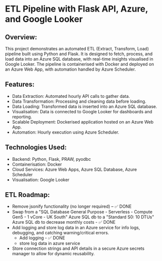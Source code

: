 # ETL Pipeline with Flask API, Azure, and Google Looker
## Overview:
This project demonstrates an automated ETL (Extract, Transform, Load) pipeline built using Python and Flask. It is designed to fetch, process, and load data into an Azure SQL database, with real-time insights visualised in Google Looker. The pipeline is containerised with Docker and deployed on an Azure Web App, with automation handled by Azure Scheduler.

## Features:
- Data Extraction: Automated hourly API calls to gather data.
- Data Transformation: Processing and cleaning data before loading.
- Data Loading: Transformed data is inserted into an Azure SQL database.
- Visualisation: Data is connected to Google Looker for dashboards and reporting.
- Scalable Deployment: Dockerised application hosted on an Azure Web App.
- Automation: Hourly execution using Azure Scheduler.

## Technologies Used:
- Backend: Python, Flask, PRAW, pyodbc
- Containerisation: Docker
- Cloud Services: Azure Web Apps, Azure SQL Database, Azure Scheduler
- Visualisation: Google Looker

## ETL Roadmap:
- Remove jsonify functionality (no longer required) – ✅ DONE
- Swap from a "SQL Database General Purpose - Serverless - Compute Gen5 - 1 vCore - UK South" Azure SQL db to a "Standard S0: 10 DTUs" Azure SQL db to decrease monthly costs - ✅ DONE
- Add logging and store log data in an Azure service for info logs, debugging, and catching warning/critical errors.
    - Add logging - ✅ DONE
    - store log data in azure service
- Store connection strings and API details in a secure Azure secrets manager to allow for dynamic reusability.

